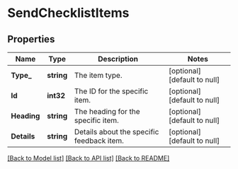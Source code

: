 # SendChecklistItems

## Properties
Name | Type | Description | Notes
------------ | ------------- | ------------- | -------------
**Type_** | **string** | The item type. | [optional] [default to null]
**Id** | **int32** | The ID for the specific item. | [optional] [default to null]
**Heading** | **string** | The heading for the specific item. | [optional] [default to null]
**Details** | **string** | Details about the specific feedback item. | [optional] [default to null]

[[Back to Model list]](../README.md#documentation-for-models) [[Back to API list]](../README.md#documentation-for-api-endpoints) [[Back to README]](../README.md)


